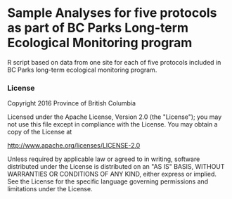 
# Sample Analyses for five protocols as part of BC Parks Long-term Ecological Monitoring program

R script based on data from one site for each of five protocols included in BC Parks long-term ecological monitoring program. 
### License

Copyright 2016 Province of British Columbia

Licensed under the Apache License, Version 2.0 (the "License");
you may not use this file except in compliance with the License.
You may obtain a copy of the License at 

   http://www.apache.org/licenses/LICENSE-2.0

Unless required by applicable law or agreed to in writing, software
distributed under the License is distributed on an "AS IS" BASIS,
WITHOUT WARRANTIES OR CONDITIONS OF ANY KIND, either express or implied.
See the License for the specific language governing permissions and
limitations under the License.
